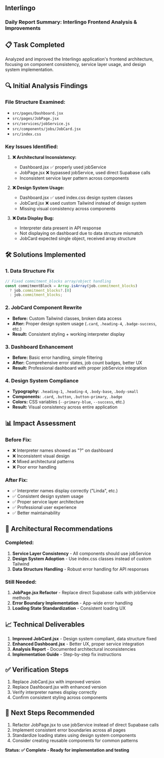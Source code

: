 ## Interlingo
### Daily Report Summary: Interlingo Frontend Analysis & Improvements
## 📋 **Task Completed**
Analyzed and improved the Interlingo application's frontend architecture, focusing on component consistency, service layer usage, and design system implementation.

## 🔍 **Initial Analysis Findings**

### **File Structure Examined:**
- `src/pages/Dashboard.jsx`
- `src/pages/JobPage.jsx` 
- `src/services/jobService.js`
- `src/components/jobs/JobCard.jsx`
- `src/index.css`

### **Key Issues Identified:**

1. **❌ Architectural Inconsistency:**
   - Dashboard.jsx ✅ properly used jobService
   - JobPage.jsx ❌ bypassed jobService, used direct Supabase calls
   - Inconsistent service layer pattern across components

2. **❌ Design System Usage:**
   - Dashboard.jsx ✅ used index.css design system classes
   - JobCard.jsx ❌ used custom Tailwind instead of design system
   - Missing visual consistency across components

3. **❌ Data Display Bug:**
   - Interpreter data present in API response
   - Not displaying on dashboard due to data structure mismatch
   - JobCard expected single object, received array structure

## 🛠️ **Solutions Implemented**

### **1. Data Structure Fix**
```javascript
// Fixed commitment_blocks array/object handling
const commitmentBlock = Array.isArray(job.commitment_blocks) 
  ? job.commitment_blocks?.[0] 
  : job.commitment_blocks;
```

### **2. JobCard Component Rewrite**
- **Before:** Custom Tailwind classes, broken data access
- **After:** Proper design system usage (`.card`, `.heading-4`, `.badge-success`, etc.)
- **Result:** Consistent styling + working interpreter display

### **3. Dashboard Enhancement**
- **Before:** Basic error handling, simple filtering
- **After:** Comprehensive error states, job count badges, better UX
- **Result:** Professional dashboard with proper jobService integration

### **4. Design System Compliance**
- **Typography:** `.heading-1`, `.heading-4`, `.body-base`, `.body-small`
- **Components:** `.card`, `.button`, `.button-primary`, `.badge`
- **Colors:** CSS variables (`--primary-blue`, `--success`, etc.)
- **Result:** Visual consistency across entire application

## 📊 **Impact Assessment**

### **Before Fix:**
- ❌ Interpreter names showed as "?" on dashboard
- ❌ Inconsistent visual design
- ❌ Mixed architectural patterns
- ❌ Poor error handling

### **After Fix:**
- ✅ Interpreter names display correctly ("Linda", etc.)
- ✅ Consistent design system usage
- ✅ Proper service layer architecture
- ✅ Professional user experience
- ✅ Better maintainability

## 🎯 **Architectural Recommendations**

### **Completed:**
1. **Service Layer Consistency** - All components should use jobService
2. **Design System Adoption** - Use index.css classes instead of custom Tailwind
3. **Data Structure Handling** - Robust error handling for API responses

### **Still Needed:**
1. **JobPage.jsx Refactor** - Replace direct Supabase calls with jobService methods
2. **Error Boundary Implementation** - App-wide error handling
3. **Loading State Standardization** - Consistent loading UX

## 📈 **Technical Deliverables**

1. **Improved JobCard.jsx** - Design system compliant, data structure fixed
2. **Enhanced Dashboard.jsx** - Better UX, proper service integration  
3. **Analysis Report** - Documented architectural inconsistencies
4. **Implementation Guide** - Step-by-step fix instructions

## ✅ **Verification Steps**
1. Replace JobCard.jsx with improved version
2. Replace Dashboard.jsx with enhanced version
3. Verify interpreter names display correctly
4. Confirm consistent styling across components

## 🔄 **Next Steps Recommended**
1. Refactor JobPage.jsx to use jobService instead of direct Supabase calls
2. Implement consistent error boundaries across all pages
3. Standardize loading states using design system components
4. Consider creating reusable components for common patterns

**Status: ✅ Complete - Ready for implementation and testing**